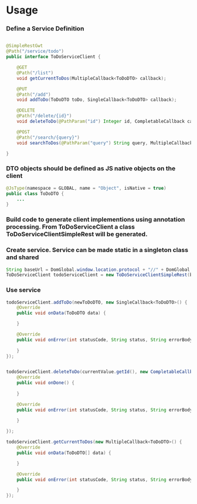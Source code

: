 
# Usage

### Define a Service Definition
```java

@SimpleRestGwt
@Path("/service/todo")
public interface ToDoServiceClient {

	@GET
	@Path("/list")
	void getCurrentToDos(MultipleCallback<ToDoDTO> callback);

	@PUT
	@Path("/add")
	void addToDo(ToDoDTO toDo, SingleCallback<ToDoDTO> callback);

	@DELETE
	@Path("/delete/{id}")
	void deleteToDo(@PathParam("id") Integer id, CompletableCallback callback);

	@POST
	@Path("/search/{query}")
	void searchToDos(@PathParam("query") String query, MultipleCallback<ToDoDTO> callback);

}
```

### DTO objects should be defined as JS native objects on the client
```java
@JsType(namespace = GLOBAL, name = "Object", isNative = true)
public class ToDoDTO {
    ...
}
```

### Build code to generate client implementions using annotation processing.   From ToDoServiceClient a class ToDoServiceClientSimpleRest will be generated.

### Create service.  Service can be made static in a singleton class and shared
```java
String baseUrl = DomGlobal.window.location.protocol + "//" + DomGlobal.window.location.host;
ToDoServiceClient todoServiceClient = new ToDoServiceClientSimpleRest(baseUrl);
```

### Use service
```java
todoServiceClient.addToDo(newToDoDTO, new SingleCallback<ToDoDTO>() {
	@Override
	public void onData(ToDoDTO data) {

	}

	@Override
	public void onError(int statusCode, String status, String errorBody) {
	
	}
});


todoServiceClient.deleteToDo(currentValue.getId(), new CompletableCallback() {
	@Override
	public void onDone() {
	
	}

	@Override
	public void onError(int statusCode, String status, String errorBody) {
					
	}

});

todoServiceClient.getCurrentToDos(new MultipleCallback<ToDoDTO>() {
	@Override
	public void onData(ToDoDTO[] data) {

	}

	@Override 
	public void onError(int statusCode, String status, String errorBody) {

	}
});

```






